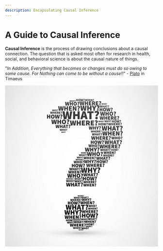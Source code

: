 ```yaml
---
description: Encapsulating Causal Inference
---
```


# A Guide to Causal Inference

**Causal Inference** is the process of drawing conclusions about a causal connection. The question that is asked most often for research in health, social, and behavioral science is about the causal nature of things.

"_In Addition, Everything that becomes or changes must do so owing to some cause. For Nothing can come to be without a cause!!_" - [Plato](https://en.wikipedia.org/wiki/Plato) in Timaeus

![](.gitbook/assets/image%20%2822%29.png)

